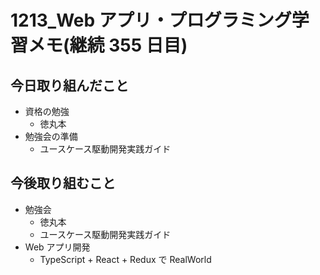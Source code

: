 # 1213_Web アプリ・プログラミング学習メモ(継続 355 日目)

## 今日取り組んだこと

- 資格の勉強
  - 徳丸本
- 勉強会の準備
  - ユースケース駆動開発実践ガイド

## 今後取り組むこと

- 勉強会
  - 徳丸本
  - ユースケース駆動開発実践ガイド
- Web アプリ開発
  - TypeScript + React + Redux で RealWorld
